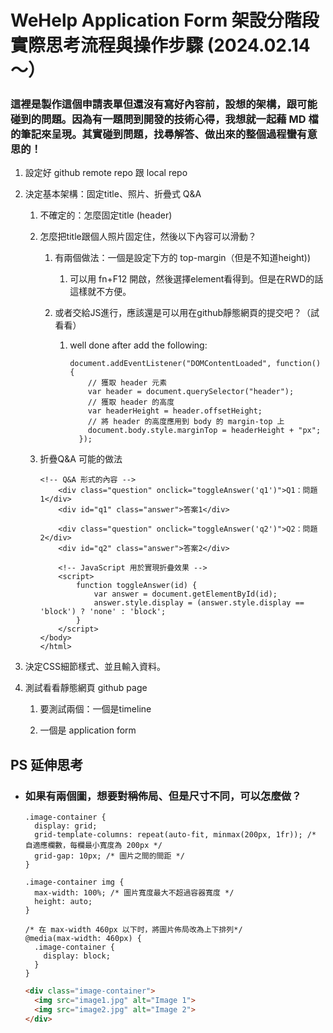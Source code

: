 # WeHelp Application Form 架設分階段實際思考流程與操作步驟 (2024.02.14～）

### 這裡是製作這個申請表單但還沒有寫好內容前，設想的架構，跟可能碰到的問題。因為有一題問到開發的技術心得，我想就一起藉 MD 檔的筆記來呈現。其實碰到問題，找尋解答、做出來的整個過程蠻有意思的！



1. 設定好 github remote repo 跟 local repo

2. 決定基本架構：固定title、照片、折疊式 Q&A

   1. 不確定的：怎麼固定title (header)

   2. 怎麼把title跟個人照片固定住，然後以下內容可以滑動？

      1. 有兩個做法：一個是設定下方的 top-margin（但是不知道height))

         1. 可以用 fn+F12 開啟，然後選擇element看得到。但是在RWD的話這樣就不方便。

      2. 或者交給JS進行，應該還是可以用在github靜態網頁的提交吧？（試看看）

         1. well done after add the following:

            ```!javascript
            document.addEventListener("DOMContentLoaded", function() {
                // 獲取 header 元素
                var header = document.querySelector("header");
                // 獲取 header 的高度
                var headerHeight = header.offsetHeight;
                // 將 header 的高度應用到 body 的 margin-top 上
                document.body.style.marginTop = headerHeight + "px";
              });
            ```

   3. 折疊Q&A 可能的做法

      ```!javascript
      <!-- Q&A 形式的內容 -->
          <div class="question" onclick="toggleAnswer('q1')">Q1：問題1</div>
          <div id="q1" class="answer">答案1</div>
      
          <div class="question" onclick="toggleAnswer('q2')">Q2：問題2</div>
          <div id="q2" class="answer">答案2</div>
      
          <!-- JavaScript 用於實現折疊效果 -->
          <script>
              function toggleAnswer(id) {
                  var answer = document.getElementById(id);
                  answer.style.display = (answer.style.display == 'block') ? 'none' : 'block';
              }
          </script>
      </body>
      </html>
      ```

3. 決定CSS細節樣式、並且輸入資料。

4. 測試看看靜態網頁 github page 

   1. 要測試兩個：一個是timeline

   2. 一個是 application form



## PS 延伸思考

+ ### 如果有兩個圖，想要對稱佈局、但是尺寸不同，可以怎麼做？

   ```!css
   .image-container {
     display: grid;
     grid-template-columns: repeat(auto-fit, minmax(200px, 1fr)); /* 自適應欄數，每欄最小寬度為 200px */
     grid-gap: 10px; /* 圖片之間的間距 */
   }
   
   .image-container img {
     max-width: 100%; /* 圖片寬度最大不超過容器寬度 */
     height: auto; 
   }
   
   /* 在 max-width 460px 以下时，將圖片佈局改為上下排列*/
   @media(max-width: 460px) {
     .image-container {
       display: block;
     }
   }
   ```

   ```html
   <div class="image-container">
     <img src="image1.jpg" alt="Image 1">
     <img src="image2.jpg" alt="Image 2">
   </div>
   ```